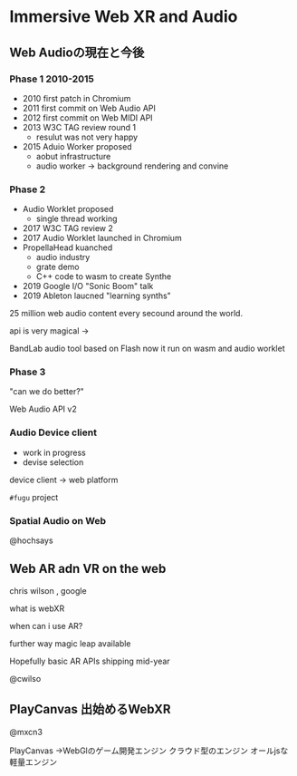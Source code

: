 # Immersive Web XR and Audio

## Web Audioの現在と今後

### Phase 1 2010-2015

- 2010 first patch in Chromium
- 2011 first commit on Web Audio API
- 2012 first commit on Web MIDI API
- 2013 W3C TAG review round 1
  - resulut was not very happy
- 2015 Aduio Worker proposed
  - aobut infrastructure 
  - audio worker -> background rendering and convine

### Phase 2

- Audio Worklet proposed
  - single thread working 
- 2017 W3C TAG review 2
- 2017 Audio Worklet launched in Chromium
- PropellaHead kuanched 
  - audio industry
  - grate demo
  - C++ code to wasm to create Synthe
- 2019 Google I/O "Sonic Boom" talk
- 2019 Ableton laucned "learning synths"

25 million web audio content every secound around the world.

api is very magical -> 

BandLab
audio tool based on Flash
now it run on wasm and audio worklet

### Phase 3

"can we do better?"  

Web Audio API v2

### Audio Device client

- work in progress
- devise selection


device client -> web platform

`#fugu` project 

### Spatial Audio on Web

@hochsays

## Web AR adn VR on the web

chris wilson , google

what is webXR

when can i use AR?

further way
magic leap available

Hopefully basic AR APIs shipping mid-year

@cwilso

## PlayCanvas 出始めるWebXR

@mxcn3

PlayCanvas
→WebGlのゲーム開発エンジン
クラウド型のエンジン
オールjsな軽量エンジン